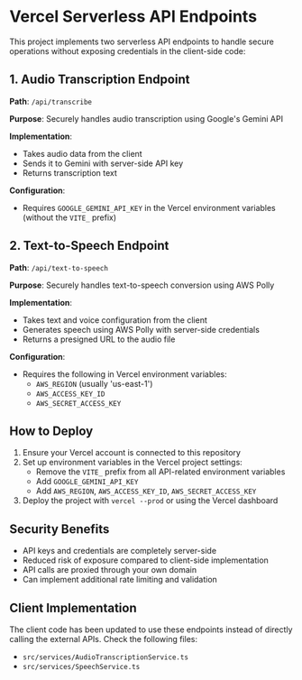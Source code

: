 # Vercel Serverless API Endpoints

This project implements two serverless API endpoints to handle secure operations without exposing credentials in the client-side code:

## 1. Audio Transcription Endpoint

**Path**: `/api/transcribe`

**Purpose**: Securely handles audio transcription using Google's Gemini API

**Implementation**:
- Takes audio data from the client
- Sends it to Gemini with server-side API key
- Returns transcription text

**Configuration**:
- Requires `GOOGLE_GEMINI_API_KEY` in the Vercel environment variables (without the `VITE_` prefix)

## 2. Text-to-Speech Endpoint

**Path**: `/api/text-to-speech`

**Purpose**: Securely handles text-to-speech conversion using AWS Polly

**Implementation**:
- Takes text and voice configuration from the client
- Generates speech using AWS Polly with server-side credentials
- Returns a presigned URL to the audio file

**Configuration**:
- Requires the following in Vercel environment variables:
  - `AWS_REGION` (usually 'us-east-1')
  - `AWS_ACCESS_KEY_ID`
  - `AWS_SECRET_ACCESS_KEY`

## How to Deploy

1. Ensure your Vercel account is connected to this repository
2. Set up environment variables in the Vercel project settings:
   - Remove the `VITE_` prefix from all API-related environment variables
   - Add `GOOGLE_GEMINI_API_KEY`
   - Add `AWS_REGION`, `AWS_ACCESS_KEY_ID`, `AWS_SECRET_ACCESS_KEY`
3. Deploy the project with `vercel --prod` or using the Vercel dashboard

## Security Benefits

- API keys and credentials are completely server-side
- Reduced risk of exposure compared to client-side implementation
- API calls are proxied through your own domain
- Can implement additional rate limiting and validation

## Client Implementation

The client code has been updated to use these endpoints instead of directly calling the external APIs. Check the following files:
- `src/services/AudioTranscriptionService.ts`
- `src/services/SpeechService.ts`
